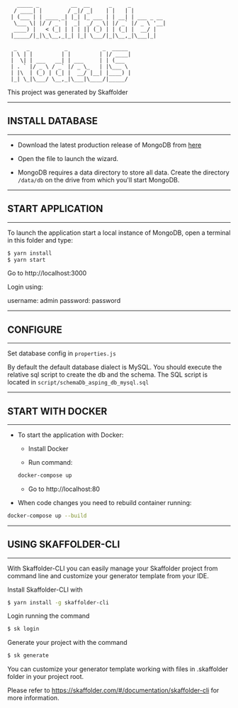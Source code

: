 
```
   _____ _          __  __      _     _           
  / ____| |        / _|/ _|    | |   | |          
 | (___ | | ____ _| |_| |_ ___ | | __| | ___ _ __ 
  \___ \| |/ / _` |  _|  _/ _ \| |/ _` |/ _ \ '__|
  ____) |   < (_| | | | || (_) | | (_| |  __/ |   
 |_____/|_|\_\__,_|_| |_| \___/|_|\__,_|\___|_|   

  _   _           _           _  _____ 
 | \ | |         | |         | |/ ____|
 |  \| | ___   __| | ___     | | (___  
 | . ` |/ _ \ / _` |/ _ \_   | |\___ \ 
 | |\  | (_) | (_| |  __/ |__| |____) |
 |_| \_|\___/ \__,_|\___|\____/|_____/ 
```

This project was generated by Skaffolder

--------------
## INSTALL DATABASE
--------------

* Download the latest production release of MongoDB from [here](https://www.mongodb.com/download-center?_ga=2.123194891.1822248697.1522395660-2086062422.1522395660#production)

* Open the file to launch the wizard.

* MongoDB requires a data directory to store all data. Create the directory `/data/db` on the drive from which you'll start MongoDB.

--------------
## START APPLICATION
--------------

To launch the application start a local instance of MongoDB, open a terminal in this folder and type:
``` bash
$ yarn install
$ yarn start
```

Go to http://localhost:3000

Login using:

username:   admin
password:   password

--------------
## CONFIGURE
--------------

Set database config in `properties.js`

By default the default database dialect is MySQL.
You should execute the relative sql script to create the db and the schema.
The SQL script is located in  `script/schemaDb_asping_db_mysql.sql` 

--------------
## START WITH DOCKER
--------------

* To start the application with Docker:

    * Install Docker

    * Run command:
    ``` bash
    docker-compose up
    ```
    * Go to http://localhost:80


* When code changes you need to rebuild container running:
``` bash
docker-compose up --build
```

--------------
## USING SKAFFOLDER-CLI
--------------

With Skaffolder-CLI you can easily manage your Skaffolder project from command line and customize your generator template from your IDE.

Install Skaffolder-CLI with
``` bash
$ yarn install -g skaffolder-cli
```

Login running the command
``` bash
$ sk login
```

Generate your project with the command
``` bash
$ sk generate
```

You can customize your generator template working with files in .skaffolder folder in your project root.

Please refer to https://skaffolder.com/#/documentation/skaffolder-cli for more information.

